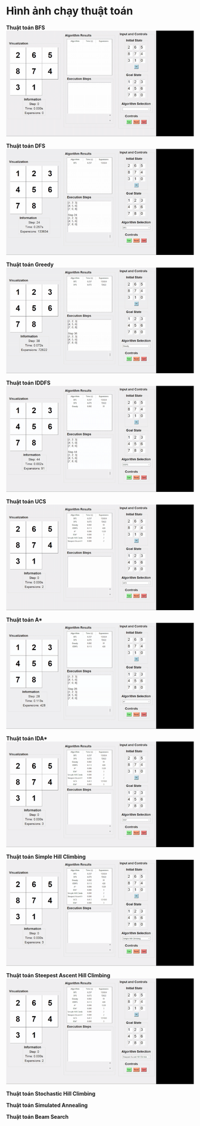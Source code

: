 # Hình ảnh chạy thuật toán

**Thuật toán BFS**  
![BFS](video/bfs-ezgif.com-video-to-gif-converter.gif)

**Thuật toán DFS**  
![DFS](video/dfs-ezgif.com-video-to-gif-converter.gif)

**Thuật toán Greedy**  
![Greedy](video/greedy-ezgif.com-video-to-gif-converter.gif)

**Thuật toán IDDFS**  
![IDDFS](video/IDDFS-ezgif.com-video-to-gif-converter.gif)

**Thuật toán UCS**  
![UCS](video/UCS-ezgif.com-video-to-gif-converter.gif)

**Thuật toán A\***  
![A_star](video/A_star-ezgif.com-video-to-gif-converter.gif)

**Thuật toán IDA\***  
![IDA_star](video/IDA_star-ezgif.com-video-to-gif-converter.gif)

**Thuật toán Simple Hill Climbing**  
![Simple Hill](video/simplehillclimbing-ezgif.com-video-to-gif-converter.gif)

**Thuật toán Steepest Ascent Hill Climbing**  
![Steepest Hill](video/steepestascenthillclimbing-ezgif.com-video-to-gif-converter.gif)

**Thuật toán Stochastic Hill Climbing**

**Thuật toán Simulated Annealing**

**Thuật toán Beam Search**
